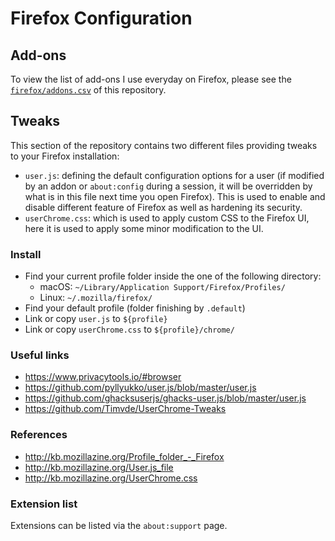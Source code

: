 # Firefox Configuration

## Add-ons

To view the list of add-ons I use everyday on Firefox, please see the [`firefox/addons.csv`](addons.csv) of this repository.

## Tweaks

This section of the repository contains two different files providing tweaks to your Firefox installation:
  - `user.js`: defining the default configuration options for a user (if modified by an addon or `about:config` during a session, it will be overridden by what is in this file next time you open Firefox). This is used to enable and disable different feature of Firefox as well as hardening its security.
  - `userChrome.css`: which is used to apply custom CSS to the Firefox UI, here it is used to apply some minor modification to the UI.

### Install

- Find your current profile folder inside the one of the following directory:
  - macOS: `~/Library/Application Support/Firefox/Profiles/`
  - Linux: `~/.mozilla/firefox/`
- Find your default profile (folder finishing by `.default`)
- Link or copy `user.js` to `${profile}`
- Link or copy `userChrome.css` to `${profile}/chrome/`

### Useful links

- https://www.privacytools.io/#browser
- https://github.com/pyllyukko/user.js/blob/master/user.js
- https://github.com/ghacksuserjs/ghacks-user.js/blob/master/user.js
- https://github.com/Timvde/UserChrome-Tweaks

### References

- http://kb.mozillazine.org/Profile_folder_-_Firefox
- http://kb.mozillazine.org/User.js_file
- http://kb.mozillazine.org/UserChrome.css

### Extension list

Extensions can be listed via the `about:support` page.
